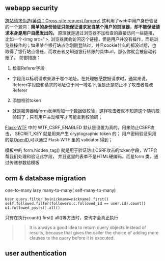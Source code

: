 
## webapp security
[跨站请求伪造(英语：Cross-site request forgery)](https://zh.wikipedia.org/wiki/%E8%B7%A8%E7%AB%99%E8%AF%B7%E6%B1%82%E4%BC%AA%E9%80%A0)
这利用了web中用户身份验证的一个漏洞：**简单的身份验证只能保证请求发自某个用户的浏览器，却不能保证请求本身是用户自愿发出的。**
原理就是通过浏览器不加检查的直接访问一些链接，比如一个\<img src=''\>, 浏览器就会访问这个链接，但是用户并没有操作，而是浏览器操作的；如果某个银行站点你刚刚登陆过，并且cookie什么的都没过期，也取得了银行站点信任，而攻击者又知道银行转账的具体url，那么你就会被自动转账了。
防御措施：
 1. 检查Referer字段
   - 字段用以标明请求来源于哪个地址。在处理敏感数据请求时，通常来说，Referer字段应和请求的地址位于同一域名下,但是还是防止不了攻击者篡改Referer
 2. 添加校验token
   - 就是服务器给form表单附加一个数据做校验，这样攻击者就不知道这个随机校验码了；只有用户主动填写才可能拿到校验码；

[Flask-WTF](http://packages.python.org/Flask-WTF) 中的 WTF\_CSRF\_ENABLED 默认是设置为真的，用来防止CSRF攻击， SECRET\_KEY 就是用来产生 cryptographic token 的；
用户密码验证采用的是[OpenID](http://openid.net/),可以通过 Flask-WTF 里的 validator 得到；

模板中的 form.hidden_tag() 就是用于验证防止CSRF攻击的token字段，WTF会帮我们处理和验证此字段， 并且这里的表单不是HTML硬编码，而是form 类，通过传递参数给模板

## orm & database migration
one-to-many lazy
many-to-many( self-many-to-many)
```
User.query.filter_by(nickname=nickname).first()
self.followed.filter(followers.c.followed_id == user.id).count()
u1.followed_posts().all()
```
只有在执行count() first() all()等方法时，查询才会真正执行
>> It is always a good idea to return query objects instead of results, because that gives the caller the choice of adding more clauses to the query before it is executed.

## user authentication

